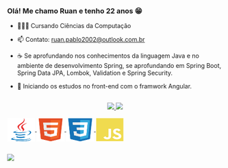 ### Olá! Me chamo Ruan e tenho 22 anos 😁


- 👩🏿‍💻 Cursando Ciências da Computação
- 📫 Contato: ruan.pablo2002@outlook.com.br

- ☕️ Se aprofundando nos conhecimentos da linguagem Java e no ambiente de desenvolvimento Spring,
se aprofundando em Spring Boot, Spring Data JPA, Lombok, Validation e Spring Security.

- 📕 Iniciando os estudos no front-end com o framwork Angular.

</div>
  
  ##
 
<div> 

<div align="center">
  <a href="https://github.com/RuanPablo2">
  <img width="48%" src="https://github-readme-stats.vercel.app/api?username=RuanPablo1&show_icons=true&theme=dark&include_all_commits=true&count_private=true"/>
  <img width="51%" src="https://github-readme-stats.vercel.app/api/top-langs/?username=RuanPablo1&layout=compact&langs_count=7&theme=dark"/>
</div>
<div style="display: inline_block"><br>
 
 <img align="center" alt="Ruan-Java" height="55" width="65" src="https://raw.githubusercontent.com/devicons/devicon/master/icons/java/java-original.svg">
  <img align="center" alt="Ruan-HTML" height="55" width="65" src="https://raw.githubusercontent.com/devicons/devicon/master/icons/html5/html5-original.svg">
  <img align="center" alt="Ruan-CSS" height="55" width="65" src="https://raw.githubusercontent.com/devicons/devicon/master/icons/css3/css3-original.svg">
  <img align="center" alt="Ruan-Js" height="55" width="65" src="https://raw.githubusercontent.com/devicons/devicon/master/icons/javascript/javascript-plain.svg">
 
</div>
  
  ##
 
<div> 
  
  <a href="https://www.linkedin.com/in/ruan-pablo-44677a193/" target="_blank"><img src="https://img.shields.io/badge/-LinkedIn-%230077B5?style=for-the-badge&logo=linkedin&logoColor=white" target="_blank"></a> 
